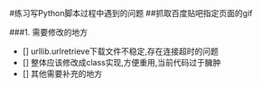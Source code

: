 #练习写Python脚本过程中遇到的问题
##抓取百度贴吧指定页面的gif

###1. 需要修改的地方
- [] urllib.urlretrieve下载文件不稳定,存在连接超时的问题
- [] 整体应该修改成class实现,方便重用,当前代码过于臃肿
- [] 其他需要补充的地方 

